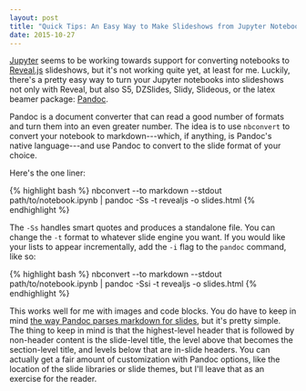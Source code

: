 ```yaml
---
layout: post
title: "Quick Tips: An Easy Way to Make Slideshows from Jupyter Notebooks"
date: 2015-10-27
---
```


[Jupyter] seems to be working towards support for converting notebooks to [Reveal.js] slideshows, but it's not working quite yet, at least for me. Luckily, there's a pretty easy way to turn your Jupyter notebooks into slideshows not only with Reveal, but also S5, DZSlides, Slidy, Slideous, or the latex beamer package: [Pandoc].

Pandoc is a document converter that can read a good number of formats and turn them into an even greater number. The idea is to use `nbconvert` to convert your notebook to markdown---which, if anything, is Pandoc's native language---and use Pandoc to convert to the slide format of your choice.

Here's the one liner:

{% highlight bash %}
nbconvert --to markdown --stdout path/to/notebook.ipynb | pandoc -Ss -t revealjs -o slides.html
{% endhighlight %}

The `-Ss` handles smart quotes and produces a standalone file. You can change the `-t` format to whatever slide engine you want. If you would like your lists to appear incrementally, add the `-i` flag to the `pandoc` command, like so:

{% highlight bash %}
nbconvert --to markdown --stdout path/to/notebook.ipynb | pandoc -Ssi -t revealjs -o slides.html
{% endhighlight %}

This works well for me with images and code blocks. You do have to keep in mind [the way Pandoc parses markdown for slides][sliderules], but it's pretty simple. The thing to keep in mind is that the highest-level header that is followed by non-header content is the slide-level title, the level above that becomes the section-level title, and levels below that are in-slide headers. You can actually get a fair amount of customization with Pandoc options, like the location of the slide libraries or slide themes, but I'll leave that as an exercise for the reader.


[Jupyter]:http://jupyter.org/
[Reveal.js]:https://github.com/hakimel/reveal.js
[Pandoc]:http://pandoc.org/
[sliderules]:http://pandoc.org/README.html#producing-slide-shows-with-pandoc 
